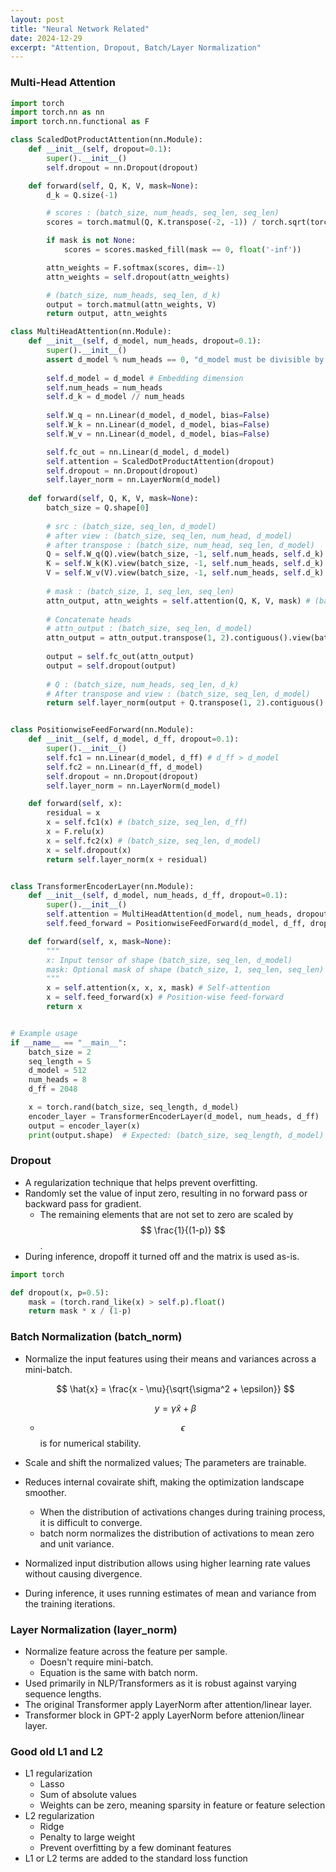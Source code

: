 ```yaml
---
layout: post
title: "Neural Network Related"
date: 2024-12-29
excerpt: "Attention, Dropout, Batch/Layer Normalization"
---
```



### Multi-Head Attention
```python
import torch
import torch.nn as nn
import torch.nn.functional as F

class ScaledDotProductAttention(nn.Module):
    def __init__(self, dropout=0.1):
        super().__init__()
        self.dropout = nn.Dropout(dropout)

    def forward(self, Q, K, V, mask=None):
        d_k = Q.size(-1)

        # scores : (batch_size, num_heads, seq_len, seq_len)
        scores = torch.matmul(Q, K.transpose(-2, -1)) / torch.sqrt(torch.tensor(d_k, dtype=torch.float32)) 

        if mask is not None:
            scores = scores.masked_fill(mask == 0, float('-inf'))

        attn_weights = F.softmax(scores, dim=-1) 
        attn_weights = self.dropout(attn_weights)

        # (batch_size, num_heads, seq_len, d_k)
        output = torch.matmul(attn_weights, V) 
        return output, attn_weights

class MultiHeadAttention(nn.Module):
    def __init__(self, d_model, num_heads, dropout=0.1):
        super().__init__()
        assert d_model % num_heads == 0, "d_model must be divisible by num_heads"
        
        self.d_model = d_model # Embedding dimension
        self.num_heads = num_heads
        self.d_k = d_model // num_heads 
        
        self.W_q = nn.Linear(d_model, d_model, bias=False)
        self.W_k = nn.Linear(d_model, d_model, bias=False)
        self.W_v = nn.Linear(d_model, d_model, bias=False)

        self.fc_out = nn.Linear(d_model, d_model)
        self.attention = ScaledDotProductAttention(dropout)
        self.dropout = nn.Dropout(dropout)
        self.layer_norm = nn.LayerNorm(d_model)
        
    def forward(self, Q, K, V, mask=None):
        batch_size = Q.shape[0]
        
        # src : (batch_size, seq_len, d_model)
        # after view : (batch_size, seq_len, num_head, d_model)
        # after transpose : (batch_size, num_head, seq_len, d_model)
        Q = self.W_q(Q).view(batch_size, -1, self.num_heads, self.d_k).transpose(1, 2)
        K = self.W_k(K).view(batch_size, -1, self.num_heads, self.d_k).transpose(1, 2)
        V = self.W_v(V).view(batch_size, -1, self.num_heads, self.d_k).transpose(1, 2)
        
        # mask : (batch_size, 1, seq_len, seq_len)
        attn_output, attn_weights = self.attention(Q, K, V, mask) # (batch_size, num_heads, seq_len, d_k)
        
        # Concatenate heads
        # attn_output : (batch_size, seq_len, d_model)
        attn_output = attn_output.transpose(1, 2).contiguous().view(batch_size, -1, self.d_model)
        
        output = self.fc_out(attn_output)
        output = self.dropout(output)
        
        # Q : (batch_size, num_heads, seq_len, d_k)
        # After transpose and view : (batch_size, seq_len, d_model)
        return self.layer_norm(output + Q.transpose(1, 2).contiguous().view(batch_size, -1, self.d_model))


class PositionwiseFeedForward(nn.Module):
    def __init__(self, d_model, d_ff, dropout=0.1):
        super().__init__()
        self.fc1 = nn.Linear(d_model, d_ff) # d_ff > d_model
        self.fc2 = nn.Linear(d_ff, d_model)
        self.dropout = nn.Dropout(dropout)
        self.layer_norm = nn.LayerNorm(d_model)

    def forward(self, x):
        residual = x
        x = self.fc1(x) # (batch_size, seq_len, d_ff)
        x = F.relu(x)
        x = self.fc2(x) # (batch_size, seq_len, d_model)
        x = self.dropout(x)
        return self.layer_norm(x + residual)


class TransformerEncoderLayer(nn.Module):
    def __init__(self, d_model, num_heads, d_ff, dropout=0.1):
        super().__init__()
        self.attention = MultiHeadAttention(d_model, num_heads, dropout)
        self.feed_forward = PositionwiseFeedForward(d_model, d_ff, dropout)

    def forward(self, x, mask=None):
        """
        x: Input tensor of shape (batch_size, seq_len, d_model)
        mask: Optional mask of shape (batch_size, 1, seq_len, seq_len)
        """
        x = self.attention(x, x, x, mask) # Self-attention
        x = self.feed_forward(x) # Position-wise feed-forward
        return x


# Example usage
if __name__ == "__main__":
    batch_size = 2
    seq_length = 5
    d_model = 512
    num_heads = 8
    d_ff = 2048

    x = torch.rand(batch_size, seq_length, d_model)
    encoder_layer = TransformerEncoderLayer(d_model, num_heads, d_ff)
    output = encoder_layer(x)
    print(output.shape)  # Expected: (batch_size, seq_length, d_model)
```
  
  
### Dropout
- A regularization technique that helps prevent overfitting.
- Randomly set the value of input zero, resulting in no forward pass or backward pass for gradient.
    - The remaining elements that are not set to zero are scaled by $$ \frac{1}{(1-p)} $$.
- During inference, dropoff it turned off and the matrix is used as-is.

```python
import torch

def dropout(x, p=0.5):
    mask = (torch.rand_like(x) > self.p).float()
    return mask * x / (1-p)
```
  
  
### Batch Normalization (batch_norm)
- Normalize the input features using their means and variances across a mini-batch.  
  
    $$ \hat{x} = \frac{x - \mu}{\sqrt{\sigma^2 + \epsilon}} $$  
      
    $$ y = \gamma \hat{x} + \beta $$  
      
    - $$ \epsilon $$ is for numerical stability.
- Scale and shift the normalized values; The parameters are trainable.
- Reduces internal covairate shift, making the optimization landscape smoother.
    - When the distribution of activations changes during training process, it is difficult to converge.
    - batch norm normalizes the distribution of activations to mean zero and unit variance. 
- Normalized input distribution allows using higher learning rate values without causing divergence.
- During inference, it uses running estimates of mean and variance from the training iterations.
  
  
### Layer Normalization (layer_norm)
- Normalize feature across the feature per sample.
    - Doesn't require mini-batch.
    - Equation is the same with batch norm.
- Used primarily in NLP/Transformers as it is robust against varying sequence lengths.
- The original Transformer apply LayerNorm after attention/linear layer.
- Transformer block in GPT-2 apply LayerNorm before attenion/linear layer.
  
  
### Good old L1 and L2
- L1 regularization
    - Lasso
    - Sum of absolute values
    - Weights can be zero, meaning sparsity in feature or feature selection
- L2 regularization
    - Ridge
    - Penalty to large weight
    - Prevent overfitting by a few dominant features
- L1 or L2 terms are added to the standard loss function


